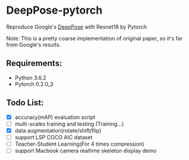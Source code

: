 # DeepPose-pytorch
Reproduce Google's [DeepPose](https://arxiv.org/pdf/1312.4659.pdf) with Resnet18 by Pytorch

Note: This is a pretty coarse implementation of original paper, so it's far from Google's results.

## Requirements:
- Python 3.6.2
- Pytorch 0.2.0\_3 

## Todo List:
- [x] accuracy(mAP) evaluation script
- [ ] multi-scales training and testing (Training...)
- [x] data augmentation(rotate/shift/flip)
- [ ] support LSP COCO AIC dataset
- [ ] Teacher-Student Learning(For 4 times compression)
- [ ] support Macbook camera realtime skeleton display demo

